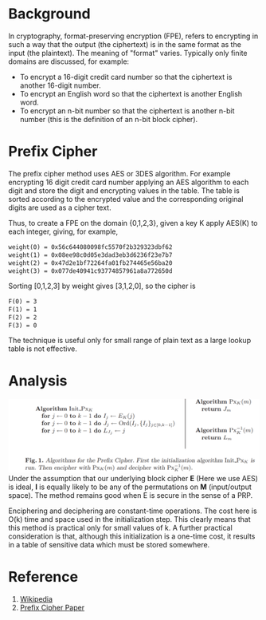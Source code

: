 # Background
In cryptography, format-preserving encryption (FPE), refers to encrypting in such a way that the output (the ciphertext) is in the same format as the input (the plaintext). The meaning of "format" varies. Typically only finite domains are discussed, for example:

* To encrypt a 16-digit credit card number so that the ciphertext is another 16-digit number.
* To encrypt an English word so that the ciphertext is another English word.
* To encrypt an n-bit number so that the ciphertext is another n-bit number (this is the definition of an n-bit block cipher).

# Prefix Cipher
The prefix cipher method uses AES or 3DES algorithm. For example encrypting 16 digit credit
card number applying an AES algorithm to each digit and store the digit and encrypting values in the table. The
table is sorted according to the encrypted value and the corresponding original digits are used as a cipher text.

Thus, to create a FPE on the domain {0,1,2,3}, given a key K apply AES(K) to each integer, giving, for example,
```
weight(0) = 0x56c644080098fc5570f2b329323dbf62
weight(1) = 0x08ee98c0d05e3dad3eb3d6236f23e7b7
weight(2) = 0x47d2e1bf72264fa01fb274465e56ba20
weight(3) = 0x077de40941c93774857961a8a772650d
```

Sorting [0,1,2,3] by weight gives [3,1,2,0], so the cipher is
```
F(0) = 3
F(1) = 1
F(2) = 2
F(3) = 0
```
The technique is useful only for small range of plain text as a large lookup table is not effective.
# Analysis
![image.png](/.attachments/image-b6e01e7d-36f2-4327-9509-7693d2f2d58b.png)Under the assumption that our underlying block cipher **E** (Here we use AES) is ideal, **I**
is equally likely to be any of the permutations on **M** (input/output space). The method remains good when E is secure in the sense
of a PRP. 

Enciphering and deciphering are constant-time
operations. The cost here is O(k) time and space used in the initialization step.
This clearly means that this method is practical only for small values of k. A
further practical consideration is that, although this initialization is a one-time
cost, it results in a table of sensitive data which must be stored somewhere.

# Reference
1. [Wikipedia](https://en.wikipedia.org/wiki/Format-preserving_encryption#FPE_from_a_prefix_cipher)
2. [Prefix Cipher Paper](https://web.cs.ucdavis.edu/~rogaway/papers/subset.pdf)